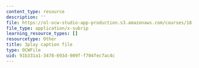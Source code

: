 ```yaml
---
content_type: resource
description: ''
file: https://ol-ocw-studio-app-production.s3.amazonaws.com/courses/18-03sc-differential-equations-fall-2011/91b331a13478693d909ff704fec7ac4c_vP-oRQqmeg4.srt
file_type: application/x-subrip
learning_resource_types: []
resourcetype: Other
title: 3play caption file
type: OCWFile
uid: 91b331a1-3478-693d-909f-f704fec7ac4c
---
```


